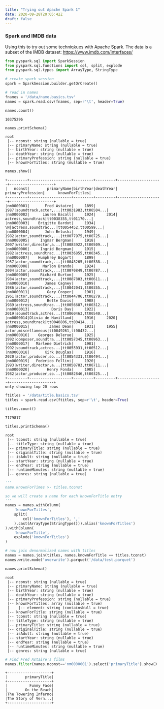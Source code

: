 ```yaml
---
title: "Trying out Apache Spark 1"
date: 2020-09-28T20:05:42Z
draft: false
---
```

### Spark and IMDB data

Using this to try out some techniqkues with Apache Spark. The data is a subset of the IMDB dataset: https://www.imdb.com/interfaces/



```python
from pyspark.sql import SparkSession
from pyspark.sql.functions import col, split, explode
from pyspark.sql.types import ArrayType, StringType
```


```python
# create spark session
spark = SparkSession.builder.getOrCreate()
```


```python
# read in names 
fnames = '/data/name.basics.tsv'
names = spark.read.csv(fnames, sep=r'\t', header=True)
```


```python
names.count()
```




    10375296




```python
names.printSchema()
```

    root
     |-- nconst: string (nullable = true)
     |-- primaryName: string (nullable = true)
     |-- birthYear: string (nullable = true)
     |-- deathYear: string (nullable = true)
     |-- primaryProfession: string (nullable = true)
     |-- knownForTitles: string (nullable = true)
    



```python
names.show()
```

    +---------+-------------------+---------+---------+--------------------+--------------------+
    |   nconst|        primaryName|birthYear|deathYear|   primaryProfession|      knownForTitles|
    +---------+-------------------+---------+---------+--------------------+--------------------+
    |nm0000001|       Fred Astaire|     1899|     1987|soundtrack,actor,...|tt0031983,tt00504...|
    |nm0000002|      Lauren Bacall|     1924|     2014|  actress,soundtrack|tt0038355,tt01170...|
    |nm0000003|    Brigitte Bardot|     1934|       \N|actress,soundtrac...|tt0054452,tt00599...|
    |nm0000004|       John Belushi|     1949|     1982|actor,soundtrack,...|tt0077975,tt00725...|
    |nm0000005|     Ingmar Bergman|     1918|     2007|writer,director,a...|tt0083922,tt00509...|
    |nm0000006|     Ingrid Bergman|     1915|     1982|actress,soundtrac...|tt0036855,tt00345...|
    |nm0000007|    Humphrey Bogart|     1899|     1957|actor,soundtrack,...|tt0043265,tt00338...|
    |nm0000008|      Marlon Brando|     1924|     2004|actor,soundtrack,...|tt0070849,tt00787...|
    |nm0000009|     Richard Burton|     1925|     1984|actor,soundtrack,...|tt0087803,tt00611...|
    |nm0000010|       James Cagney|     1899|     1986|actor,soundtrack,...|tt0042041,tt00355...|
    |nm0000011|        Gary Cooper|     1901|     1961|actor,soundtrack,...|tt0044706,tt00279...|
    |nm0000012|        Bette Davis|     1908|     1989|actress,soundtrac...|tt0056687,tt00312...|
    |nm0000013|          Doris Day|     1922|     2019|soundtrack,actres...|tt0060463,tt00540...|
    |nm0000014|Olivia de Havilland|     1916|     2020|  actress,soundtrack|tt0040806,tt00414...|
    |nm0000015|         James Dean|     1931|     1955| actor,miscellaneous|tt0049261,tt00432...|
    |nm0000016|    Georges Delerue|     1925|     1992|composer,soundtra...|tt0057345,tt00963...|
    |nm0000017|   Marlene Dietrich|     1901|     1992|soundtrack,actres...|tt0055031,tt00512...|
    |nm0000018|       Kirk Douglas|     1916|     2020|actor,producer,so...|tt0054331,tt00494...|
    |nm0000019|   Federico Fellini|     1920|     1993|writer,director,a...|tt0050783,tt00711...|
    |nm0000020|        Henry Fonda|     1905|     1982|actor,producer,so...|tt0082846,tt00325...|
    +---------+-------------------+---------+---------+--------------------+--------------------+
    only showing top 20 rows
    



```python
ftitles = '/data/title.basics.tsv'
titles = spark.read.csv(ftitles, sep=r'\t', header=True)
```


```python
titles.count()
```




    7179817




```python
titles.printSchema()
```

    root
     |-- tconst: string (nullable = true)
     |-- titleType: string (nullable = true)
     |-- primaryTitle: string (nullable = true)
     |-- originalTitle: string (nullable = true)
     |-- isAdult: string (nullable = true)
     |-- startYear: string (nullable = true)
     |-- endYear: string (nullable = true)
     |-- runtimeMinutes: string (nullable = true)
     |-- genres: string (nullable = true)
    



```python
''' 
name.knownForTimes >- titles.tconst

so we will create a name for each knownForTitle entry
'''
names = names.withColumn(
    'knownForTitles', 
    split(
        col('knownForTitles'), ','
    ).cast(ArrayType(StringType())).alias('knownForTitles')
).withColumn(
    'knownForTitle',
    explode('knownForTitles')
)
```


```python
# now join denormalized names with titles
names = names.join(titles, names.knownForTitle == titles.tconst)
names.write.mode('overwrite').parquet('/data/test.parquet')
```


```python
names.printSchema()
```

    root
     |-- nconst: string (nullable = true)
     |-- primaryName: string (nullable = true)
     |-- birthYear: string (nullable = true)
     |-- deathYear: string (nullable = true)
     |-- primaryProfession: string (nullable = true)
     |-- knownForTitles: array (nullable = true)
     |    |-- element: string (containsNull = true)
     |-- knownForTitle: string (nullable = true)
     |-- tconst: string (nullable = true)
     |-- titleType: string (nullable = true)
     |-- primaryTitle: string (nullable = true)
     |-- originalTitle: string (nullable = true)
     |-- isAdult: string (nullable = true)
     |-- startYear: string (nullable = true)
     |-- endYear: string (nullable = true)
     |-- runtimeMinutes: string (nullable = true)
     |-- genres: string (nullable = true)
    



```python
# Find Fred Astaire's films
names.filter(names.nconst=='nm0000001').select('primaryTitle').show()
```

    +--------------------+
    |        primaryTitle|
    +--------------------+
    |          Funny Face|
    |        On the Beach|
    |The Towering Inferno|
    |The Story of Vern...|
    +--------------------+
    
